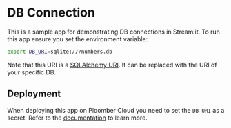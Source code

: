# DB Connection 

This is a sample app for demonstrating DB connections in Streamlit. To run this app ensure you set the environment variable:

```sh 
export DB_URI=sqlite:///numbers.db
```

Note that this URI is a [SQLAlchemy URI](https://docs.sqlalchemy.org/en/20/core/engines.html#database-urls). It can be replaced with the URI of your specific DB.

## Deployment

When deploying this app on Ploomber Cloud you need to set the `DB_URI` as a secret. Refer to the [documentation](https://docs.cloud.ploomber.io/en/latest/user-guide/secrets.html) to learn more.